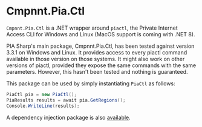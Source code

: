 # Cmpnnt.Pia.Ctl

`Cmpnnt.Pia.Ctl` is a .NET wrapper around `piactl`, the Private Internet Access CLI for Windows and Linux (MacOS support is coming with .NET 8).

PIA Sharp's main package, Cmpnnt.Pia.Ctl, has been tested against version 3.3.1 on Windows and Linux. It provides access to every 
piactl command available in those version on those systems. It might also work on other versions of piactl, provided they expose 
the same commands with the same parameters. However, this hasn't been tested and nothing is guaranteed.

This package can be used by simply instantiating `PiaCtl` as follows:

```csharp
PiaCtl pia = new PiaCtl();
PiaResults results = await pia.GetRegions();
Console.WriteLine(results);
```

A dependency injection package is also [available](https://nuget.org/packages/cmpnnt.pia.dependencyinjection).